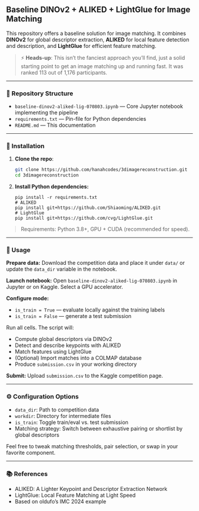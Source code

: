 ## Baseline DINOv2 + ALIKED + LightGlue for Image Matching 

This repository offers a baseline solution for image matching. It combines **DINOv2** for global descriptor extraction, **ALIKED** for local feature detection and description, and **LightGlue** for efficient feature matching.

> ⚡ **Heads-up**: This isn’t the fanciest approach you’ll find, just a solid starting point to get an image matching up and running fast. It was ranked 113 out of 1,176 participants. 
> 
---

### 📁 Repository Structure

- `baseline-dinov2-aliked-lig-070803.ipynb` — Core Jupyter notebook implementing the pipeline  
- `requirements.txt`                  — Pin-file for Python dependencies  
- `README.md`                         — This documentation

---

### 🔧 Installation

1. **Clone the repo**:  
   ```bash
   git clone https://github.com/hanahcodes/3dimagereconstruction.git
   cd 3dimagereconstruction

2. **Install Python dependencies:**
   ```
   pip install -r requirements.txt
   # ALIKED
   pip install git+https://github.com/Shiaoming/ALIKED.git
   # LightGlue
   pip install git+https://github.com/cvg/LightGlue.git

> Requirements: Python 3.8+, GPU + CUDA (recommended for speed).

---

### 🚀 Usage  
**Prepare data:** Download the competition data and place it under `data/` or update the `data_dir` variable in the notebook.

**Launch notebook:** Open `baseline-dinov2-aliked-lig-070803.ipynb` in Jupyter or on Kaggle. Select a GPU accelerator.

**Configure mode:**
- `is_train = True` — evaluate locally against the training labels  
- `is_train = False` — generate a test submission

Run all cells. The script will:  
- Compute global descriptors via DINOv2  
- Detect and describe keypoints with ALIKED  
- Match features using LightGlue  
- (Optional) Import matches into a COLMAP database  
- Produce `submission.csv` in your working directory

**Submit:** Upload `submission.csv` to the Kaggle competition page.

---

### ⚙️ Configuration Options  
- `data_dir`: Path to competition data  
- `workdir`: Directory for intermediate files  
- `is_train`: Toggle train/eval vs. test submission  
- Matching strategy: Switch between exhaustive pairing or shortlist by global descriptors  

Feel free to tweak matching thresholds, pair selection, or swap in your favorite component.

---

### 📚 References  
- ALIKED: A Lighter Keypoint and Descriptor Extraction Network  
- LightGlue: Local Feature Matching at Light Speed  
- Based on oldufo’s IMC 2024 example

